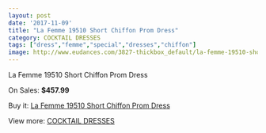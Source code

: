 ```yaml
---
layout: post
date: '2017-11-09'
title: "La Femme 19510 Short Chiffon Prom Dress"
category: COCKTAIL DRESSES
tags: ["dress","femme","special","dresses","chiffon"]
image: http://www.eudances.com/3827-thickbox_default/la-femme-19510-short-chiffon-prom-dress.jpg
---
```

La Femme 19510 Short Chiffon Prom Dress

On Sales: **$457.99**
<a href="https://www.eudances.com/en/cocktail-dresses/1276-la-femme-19510-short-chiffon-prom-dress.html"><amp-img layout="responsive" width="600" height="600" src="//www.eudances.com/3827-thickbox_default/la-femme-19510-short-chiffon-prom-dress.jpg" alt="La Femme 19510 Short Chiffon Prom Dress 0" /></a>
<a href="https://www.eudances.com/en/cocktail-dresses/1276-la-femme-19510-short-chiffon-prom-dress.html"><amp-img layout="responsive" width="600" height="600" src="//www.eudances.com/3828-thickbox_default/la-femme-19510-short-chiffon-prom-dress.jpg" alt="La Femme 19510 Short Chiffon Prom Dress 1" /></a>

Buy it: [La Femme 19510 Short Chiffon Prom Dress](https://www.eudances.com/en/cocktail-dresses/1276-la-femme-19510-short-chiffon-prom-dress.html "La Femme 19510 Short Chiffon Prom Dress")

View more: [COCKTAIL DRESSES](https://www.eudances.com/en/14-cocktail-dresses "COCKTAIL DRESSES")